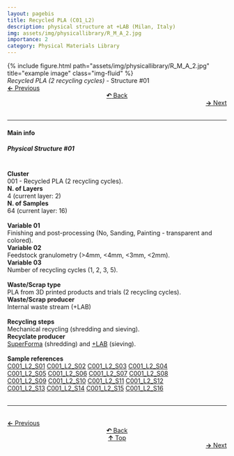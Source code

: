 ```yaml
---
layout: pagebis
title: Recycled PLA (C01_L2)
description: physical structure at +LAB (Milan, Italy)
img: assets/img/physicallibrary/R_M_A_2.jpg
importance: 2
category: Physical Materials Library
---
```

<div class="row">
    <div class="col-sm mt-3 mt-md-0">
        {% include figure.html path="assets/img/physicallibrary/R_M_A_2.jpg" title="example image" class="img-fluid" %}
    </div>
</div>
<div class="caption">
    <i>Recycled PLA (2 recycling cycles) </i> - Structure #01
</div>

<div class="row justify-content-sm-center">
    <div class="col-sm-4 mt-3 mt-md-0" style="text-align:left">
    <a href="/projects/PhyMatLi_C01_L1/" target="_self"><b>←</b> Previous</a></div>
    <div class="col-sm-4 mt-3 mt-md-0" style="text-align:center">
  <a href="/physicallibrary/" target="_self"><b>↶</b> Back</a>
    </div>
    <div class="col-sm-4 mt-3 mt-md-0" style="text-align:right">
        <td align="right"><a href="/projects/PhyMatLi_C01_L3/" target="_self"><b>→</b> Next</a></td>
    </div>
</div>
<br>

<hr>
<h4><b>Main info</b></h4>
<h5>Physical Structure #01</h5>
<br>

<div class="row justify-content-sm-left">
    <div class="col-sm-3 mt-3 mt-md-0" style="text-align:left">
        <b>Cluster</b>
    </div>
    <div class="col-sm-9 mt-3 mt-md-0" style="text-align:left">
        001 - Recycled PLA (2 recycling cycles).
    </div>
</div>

<div class="row justify-content-sm-left">
    <div class="col-sm-3 mt-3 mt-md-0" style="text-align:left">
        <b>N. of Layers</b>
    </div>
    <div class="col-sm-9 mt-3 mt-md-0" style="text-align:left">
        4 (current layer: 2)
    </div>
</div>

<div class="row justify-content-sm-left">
    <div class="col-sm-3 mt-3 mt-md-0" style="text-align:left">
        <b>N. of Samples</b>
    </div>
    <div class="col-sm-9 mt-3 mt-md-0" style="text-align:left">
        64 (current layer: 16)
    </div>
</div>
<br>

<div class="row justify-content-sm-left">
    <div class="col-sm-3 mt-3 mt-md-0" style="text-align:left">
        <b>Variable 01</b>
    </div>
    <div class="col-sm-9 mt-3 mt-md-0" style="text-align:left">
        Finishing and post-processing (No, Sanding, Painting - transparent and colored).
    </div>
</div>

<div class="row justify-content-sm-left">
    <div class="col-sm-3 mt-3 mt-md-0" style="text-align:left">
        <b>Variable 02</b>
    </div>
    <div class="col-sm-9 mt-3 mt-md-0" style="text-align:left">
        Feedstock granulometry (>4mm, <4mm, <3mm, <2mm).
    </div>
</div>

<div class="row justify-content-sm-left">
    <div class="col-sm-3 mt-3 mt-md-0" style="text-align:left">
        <b>Variable 03</b>
    </div>
    <div class="col-sm-9 mt-3 mt-md-0" style="text-align:left">
        Number of recycling cycles (1, 2, 3, 5).
    </div>
</div>
<br>

<div class="row justify-content-sm-left">
    <div class="col-sm-3 mt-3 mt-md-0" style="text-align:left">
        <b>Waste/Scrap type</b>
    </div>
    <div class="col-sm-9 mt-3 mt-md-0" style="text-align:left">
        PLA from 3D printed products and trials (2 recycling cycles).
    </div>
</div>

<div class="row justify-content-sm-left">
    <div class="col-sm-3 mt-3 mt-md-0" style="text-align:left">
        <b>Waste/Scrap producer</b>
    </div>
    <div class="col-sm-9 mt-3 mt-md-0" style="text-align:left">
        Internal waste stream (+LAB)
    </div>
</div>
<br>

<div class="row justify-content-sm-left">
    <div class="col-sm-3 mt-3 mt-md-0" style="text-align:left">
        <b>Recycling steps</b>
    </div>
    <div class="col-sm-9 mt-3 mt-md-0" style="text-align:left">
        Mechanical recycling (shredding and sieving).
    </div>
</div>

<div class="row justify-content-sm-left">
    <div class="col-sm-3 mt-3 mt-md-0" style="text-align:left">
        <b>Recyclate producer</b>
    </div>
    <div class="col-sm-9 mt-3 mt-md-0" style="text-align:left">
        <a href="https://superforma.xyz/" target="_blank">SuperForma</a> (shredding) and
        <a href="https://piulab.it" target="_blank">+LAB</a> (sieving).
    </div>
</div>
<br>

<div class="row justify-content-sm-left">
    <div class="col-sm-3 mt-3 mt-md-0" style="text-align:left">
        <b>Sample references</b>
    </div>
    <div class="col-sm-9 mt-3 mt-md-0" style="text-align:left">
        <a href="/projects/MatLi_C001_L2_S01/" target="_blank"><i class="fas fa-square"></i> C001_L2_S01</a>
        <a href="/projects/MatLi_C001_L2_S02/" target="_blank"><i class="fas fa-square"></i> C001_L2_S02</a>
        <a href="/projects/MatLi_C001_L2_S03/" target="_blank"><i class="fas fa-square"></i> C001_L2_S03</a>
        <a href="/projects/MatLi_C001_L2_S04/" target="_blank"><i class="fas fa-square"></i> C001_L2_S04</a><br>
        <a href="/projects/MatLi_C001_L2_S05/" target="_blank"><i class="fas fa-square"></i> C001_L2_S05</a>
        <a href="/projects/MatLi_C001_L2_S06/" target="_blank"><i class="fas fa-square"></i> C001_L2_S06</a>
        <a href="/projects/MatLi_C001_L2_S07/" target="_blank"><i class="fas fa-square"></i> C001_L2_S07</a>
        <a href="/projects/MatLi_C001_L2_S08/" target="_blank"><i class="fas fa-square"></i> C001_L2_S08</a><br>
        <a href="/projects/MatLi_C001_L2_S09/" target="_blank"><i class="fas fa-square"></i> C001_L2_S09</a>
        <a href="/projects/MatLi_C001_L2_S10/" target="_blank"><i class="fas fa-square"></i> C001_L2_S10</a>
        <a href="/projects/MatLi_C001_L2_S11/" target="_blank"><i class="fas fa-square"></i> C001_L2_S11</a>
        <a href="/projects/MatLi_C001_L2_S12/" target="_blank"><i class="fas fa-square"></i> C001_L2_S12</a><br>
        <a href="/projects/MatLi_C001_L2_S13/" target="_blank"><i class="fas fa-square"></i> C001_L2_S13</a>
        <a href="/projects/MatLi_C001_L2_S14/" target="_blank"><i class="fas fa-square"></i> C001_L2_S14</a>
        <a href="/projects/MatLi_C001_L2_S15/" target="_blank"><i class="fas fa-square"></i> C001_L2_S15</a>
        <a href="/projects/MatLi_C001_L2_S16/" target="_blank"><i class="fas fa-square"></i> C001_L2_S16</a>
    </div>
</div>

<br>
<hr>

<br>
<div class="row justify-content-sm-center">
    <div class="col-sm-3 mt-3 mt-md-0" style="text-align:left">
      <a href="/projects/PhyMatLi_C01_L1/" target="_self"><b>←</b> Previous</a></div>
    <div class="col-sm-3 mt-3 mt-md-0" style="text-align:center">
  <a href="/physicallibrary/" target="_self"><b>↶</b> Back</a>
    </div>
    <div class="col-sm-3 mt-3 mt-md-0" style="text-align:center">
  <a href="#" target="_self"><b>↑</b> Top</a>
    </div>
    <div class="col-sm-3 mt-3 mt-md-0" style="text-align:right">
        <td align="right"><a href="/projects/PhyMatLi_C01_L3/" target="_self"><b>→</b> Next</a></td>
    </div>
</div>
